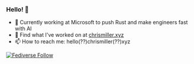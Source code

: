 ### Hello! 👋

- 🏢 Currently working at Microsoft to push Rust and make engineers fast with AI
- 🔭 Find what I've worked on at [chrismiller.xyz](https://chrismiller.xyz)
- 📫 How to reach me: hello(??)chrismiller(??)xyz

[![Fediverse Follow](https://img.shields.io/badge/Fediverse_Follow-@alumux@void.lgbt-blue)](https://void.lgbt/alumux)
